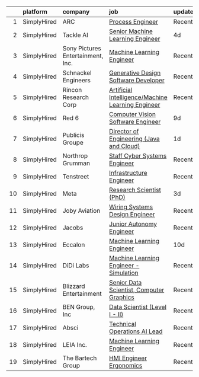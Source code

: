 

|    | platform    | company                           | job                                                                                                                                                               | update_time   | location                |
|---:|:------------|:----------------------------------|:------------------------------------------------------------------------------------------------------------------------------------------------------------------|:--------------|:------------------------|
|  1 | SimplyHired | ARC                               | [Process Engineer](https://www.simplyhired.com/job/Ud0G7_0rkbwEwrc6gQwrGSUOXvdo5WDIJx6DnlnW6iqZJgZZscQTVA?q=generative+engineer)                                  | Recently      | Tuscola, IL             |
|  2 | SimplyHired | Tackle AI                         | [Senior Machine Learning Engineer](https://www.simplyhired.com/job/QvaT-PpFOhVG5bTftrt3bif5pXd_9ivG9W7zF9C6RI1Wdxdl6y9uVw?q=generative+engineer)                  | 4d            | Schaumburg, IL          |
|  3 | SimplyHired | Sony Pictures Entertainment, Inc. | [Machine Learning Engineer](https://www.simplyhired.com/job/1mkmtfVm38EXu_WCSks_O1UMMVKAqKz4u6-x3sE7hm3GuXwOE4k48w?q=generative+engineer)                         | Recently      | Culver City, CA         |
|  4 | SimplyHired | Schnackel Engineers               | [Generative Design Software Developer](https://www.simplyhired.com/job/KE0-EPFCtTp8eniWTTdVA6iqehRWfXqNBvdE0wHECgCONieSBqtj5A?q=generative+engineer)              | Recently      | Omaha, NE               |
|  5 | SimplyHired | Rincon Research Corp              | [Artificial Intelligence/Machine Learning Engineer](https://www.simplyhired.com/job/v6jQ8KufPLfmdFOw1z4C--b32Gx9S83QyAGBQMzMM27ZKBniugGK3g?q=generative+engineer) | Recently      | Tucson, AZ +3 locations |
|  6 | SimplyHired | Red 6                             | [Computer Vision Software Engineer](https://www.simplyhired.com/job/ZoNwWxNs9dspo4zQEzp6GXr8kKUldoh4FVM5NdvK9EP_xcfr-oznmw?q=generative+engineer)                 | 9d            | Santa Monica, CA        |
|  7 | SimplyHired | Publicis Groupe                   | [Director of Engineering (Java and Cloud)](https://www.simplyhired.com/job/tzihDgBGzpQmmSyFocQm_zJTaRZifERVNKnppOk50Uu7h3Gkbqsyww?q=generative+engineer)          | 1d            | Arlington, VA           |
|  8 | SimplyHired | Northrop Grumman                  | [Staff Cyber Systems Engineer](https://www.simplyhired.com/job/qdB2Dli_DI0MODMx-ngEWPjRTuVqjW3s_2V54fvFeJPMF2DyJKZ5_g?q=generative+engineer)                      | Recently      | Huntsville, AL          |
|  9 | SimplyHired | Tenstreet                         | [Infrastructure Engineer](https://www.simplyhired.com/job/39eqmgZ6mm3oDqCOFL3FrtFd6V1H1Qm0EqE_wdPnMigoX1aoyU78yQ?q=generative+engineer)                           | Recently      | Tulsa, OK               |
| 10 | SimplyHired | Meta                              | [Research Scientist (PhD)](https://www.simplyhired.com/job/3Ro1b8tdsesx7AiGT1f1QEAuUQjd9srSbNvgsdEm3OaSQzQhyM7A7g?q=generative+engineer)                          | 3d            | Pittsburgh, PA          |
| 11 | SimplyHired | Joby Aviation                     | [Wiring Systems Design Engineer](https://www.simplyhired.com/job/ph-RtUeVS1j-cS9aYmgDjvNKis95V8_ZtjiX_OL6YJ83jhTvh2dCnQ?q=generative+engineer)                    | Recently      | Santa Cruz, CA          |
| 12 | SimplyHired | Jacobs                            | [Junior Autonomy Engineer](https://www.simplyhired.com/job/uRsOEWpV6vwlgcIF-AdOtclXFdA3XohVNDMKLBRVXGSvuXTyhiUlQg?q=generative+engineer)                          | Recently      | Beavercreek, OH         |
| 13 | SimplyHired | Eccalon                           | [Machine Learning Engineer](https://www.simplyhired.com/job/Od6JL9OlIpBGW_igwp8403IynXeBjUcoG4DcQR9D0qvSry62vQKH3g?q=generative+engineer)                         | 10d           | Hanover, MD             |
| 14 | SimplyHired | DiDi Labs                         | [Machine Learning Engineer - Simulation](https://www.simplyhired.com/job/0FIFJ4YUalf3s40eXZAFHstJJzH20E2rQROkdnoUTMS249LqvIcPrw?q=generative+engineer)            | Recently      | Mountain View, CA       |
| 15 | SimplyHired | Blizzard Entertainment            | [Senior Data Scientist, Computer Graphics](https://www.simplyhired.com/job/FiskW-Gz-FCAVeSnphMRdyWJsI2KrVP0qig6JTACI2hq1lHJkEOfoA?q=generative+engineer)          | Recently      | Irvine, CA              |
| 16 | SimplyHired | BEN Group, Inc                    | [Data Scientist (Level I - II)](https://www.simplyhired.com/job/tmv5vgoSXu7itrWFr56ue6HeBITKBmNb720Q6QKiPbJR5PrsGndg4g?q=generative+engineer)                     | Recently      | Provo, UT               |
| 17 | SimplyHired | Absci                             | [Technical Operations AI Lead](https://www.simplyhired.com/job/gSaAZI8ZmqXDfD-fNhIev1VnJk08q94c5fvtaDaPANijC5zp_Qxn-g?q=generative+engineer)                      | Recently      | Vancouver, WA           |
| 18 | SimplyHired | LEIA Inc.                         | [Machine Learning Engineer](https://www.simplyhired.com/job/v7dNs9okyC7PVRj_R-6Y0KCGLTfDNUynZRwRbGFDI3eRctX44cMs3Q?q=generative+engineer)                         | Recently      | Menlo Park, CA          |
| 19 | SimplyHired | The Bartech Group                 | [HMI Engineer Ergonomics](https://www.simplyhired.com/job/YgHcGrf-m_E4JWohInM7FZv-xMFEuGzKntF99KKknb85nf_kHI_Txw?q=generative+engineer)                           | Recently      | Auburn Hills, MI        |